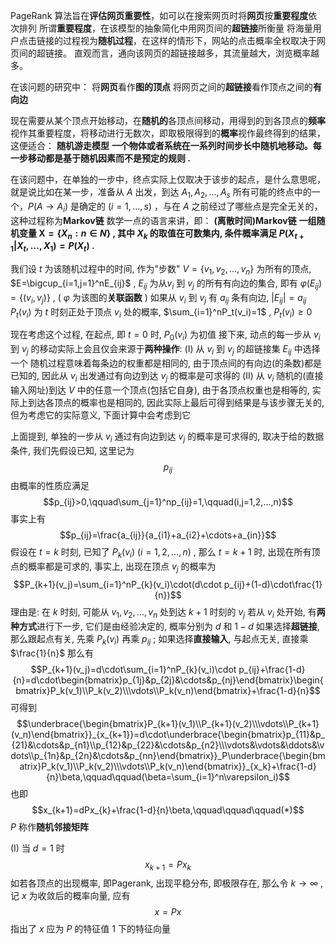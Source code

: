 
PageRank 算法旨在**评估网页重要性**，如可以在搜索网页时将**网页**按**重要程度**依次排列
所谓**重要程度**，在该模型的抽象简化中用网页间的**超链接**所衡量
	将海量用户点击链接的过程视为**随机过程**，在这样的情形下，网站的点击概率全权取决于网页间的超链接。
	直观而言，通向该网页的超链接越多，其流量越大，浏览概率越多。

在该问题的研究中：
将**网页**看作**图的顶点**
将网页之间的**超链接**看作顶点之间的**有向边**

现在需要从某个顶点开始移动，在**随机的**各顶点间移动，用得到的到各顶点的**频率**视作其重要程度，将移动进行无数次，即取极限得到的**概率**视作最终得到的结果，这便适合：
**随机游走模型**
	**一个物体或者系统在一系列时间步长中随机地移动。每一步移动都是基于随机因素而不是预定的规则 .**

在该问题中，在单独的一步中，终点实际上仅取决于该步的起点，是什么意思呢，就是说比如在某一步，准备从 $A$ 出发，到达 $A_1,A_2,...,A_s$ 所有可能的终点中的一个，$P(A\rightarrow A_i)$ 是确定的 $(i=1,...,s)$ ，与在 $A$ 之前经过了哪些点是完全无关的，这种过程称为**Markov链**
数学一点的语言来讲，即：
**(离散时间)Markov链**
	**一组随机变量 $\mathbf X=\{X_n:n\in N\}$ , 其中 $X_k$ 的取值在可数集内, 
	条件概率满足 $P(X_{t+1}|X_t,...,X_1)=P(X_t)$ .**

我们设 $t$ 为该随机过程中的时间, 作为"步数"
$V=\{v_1,v_2,...,v_n\}$ 为所有的顶点, 
$E=\bigcup_{i=1,j=1}^nE_{ij}$ , $E_{ij}$ 为从$v_i$ 到 $v_j$ 的所有有向边的集合, 即有 $\varphi(E_{ij})=\{(v_i,v_j)\}$ , ( $\varphi$ 为该图的**关联函数** )
如果从 $v_i$ 到 $v_j$ 有 $a_{ij}$ 条有向边, $|E_{ij}|=a_{ij}$ 
$P_t(v_i)$ 为 $t$ 时刻正处于顶点 $v_i$ 处的概率, $\sum_{i=1}^nP_t(v_i)=1$ , $P_t(v_i)\geq0$

现在考虑这个过程, 
在起点, 即 $t=0$ 时, $P_0(v_i)$ 为初值
接下来, 动点的每一步从 $v_i$ 到 $v_j$ 的移动实际上会且仅会来源于**两种操作**: 
	$(\mathrm{I})$ 从 $v_i$ 到 $v_j$ 的超链接集 $E_{ij}$ 中选择一个
	随机过程意味着每条边的权重都是相同的, 由于顶点间的有向边(的条数)都是已知的, 因此从 $v_i$ 出发通过有向边到达 $v_j$ 的概率是可求得的
	$(\mathrm{II})$ 从 $v_i$ 随机的(直接输入网址)到达 $V$ 中的任意一个顶点(包括它自身), 由于各顶点权重也是相等的, 实际上到达各顶点的概率也是相同的, 因此实际上最后可得到结果是与该步骤无关的, 但为考虑它的实际意义, 下面计算中会考虑到它

上面提到, 单独的一步从 $v_i$ 通过有向边到达 $v_j$ 的概率是可求得的, 取决于给的数据条件, 我们先假设已知, 这里记为 $$p_{ij}$$由概率的性质应满足
$$p_{ij}>0,\qquad\sum_{j=1}^np_{ij}=1,\qquad(i,j=1,2,...,n)$$
事实上有$$p_{ij}=\frac{a_{ij}}{a_{i1}+a_{i2}+\cdots+a_{in}}$$ 
假设在 $t=k$ 时刻, 已知了 $P_k(v_i)$ $(i=1,2,...,n)$ , 那么 $t=k+1$ 时, 出现在所有顶点的概率都是可求的, 事实上, 出现在顶点 $v_j$ 的概率为 $$P_{k+1}(v_j)=\sum_{i=1}^nP_{k}(v_i)\cdot(d\cdot p_{ij}+(1-d)\cdot\frac{1}{n})$$理由是: 在 $k$ 时刻, 可能从 $v_1,v_2,...,v_n$ 处到达 $k+1$ 时刻的 $v_j$ 
若从 $v_i$ 处开始, 有**两种方式**进行下一步, 它们是由经验决定的, 概率分别为 $d$ 和 $1-d$ 
如果选择**超链接**, 那么跟起点有关, 先乘 $P_k(v_i)$ 再乘 $p_{ij}$ ; 如果选择**直接输入**, 与起点无关, 直接乘 $\frac{1}{n}$ 
那么有$$P_{k+1}(v_j)=d\cdot\sum_{i=1}^nP_{k}(v_i)\cdot p_{ij}+\frac{1-d}{n}=d\cdot\begin{bmatrix}p_{1j}&p_{2j}&\cdots&p_{nj}\end{bmatrix}\begin{bmatrix}P_k(v_1)\\P_k(v_2)\\\vdots\\P_k(v_n)\end{bmatrix}+\frac{1-d}{n}$$ 可得到$$\underbrace{\begin{bmatrix}P_{k+1}(v_1)\\P_{k+1}(v_2)\\\vdots\\P_{k+1}(v_n)\end{bmatrix}}_{x_{k+1}}=d\cdot\underbrace{\begin{bmatrix}p_{11}&p_{21}&\cdots&p_{n1}\\p_{12}&p_{22}&\cdots&p_{n2}\\\vdots&\vdots&\ddots&\vdots\\p_{1n}&p_{2n}&\cdots&p_{nn}\end{bmatrix}}_P\underbrace{\begin{bmatrix}P_k(v_1)\\P_k(v_2)\\\vdots\\P_k(v_n)\end{bmatrix}}_{x_k}+\frac{1-d}{n}\beta,\qquad\qquad(\beta=\sum_{i=1}^n\varepsilon_i)$$
 也即$$x_{k+1}=dPx_{k}+\frac{1-d}{n}\beta,\qquad\qquad\qquad(*)$$$P$ 称作**随机邻接矩阵**
 
 $(\mathrm I)$ 当 $d=1$ 时
 $$x_{k+1}=Px_{k}$$
如若各顶点的出现概率, 即Pagerank, 出现平稳分布, 即极限存在, 那么令 $k\to\infty$ , 记 $x$ 为收敛后的概率向量, 应有 $$x=Px$$指出了 $x$ 应为 $P$ 的特征值 $1$ 下的特征向量 
